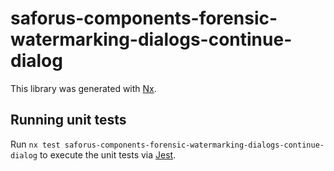 # saforus-components-forensic-watermarking-dialogs-continue-dialog

This library was generated with [Nx](https://nx.dev).

## Running unit tests

Run `nx test saforus-components-forensic-watermarking-dialogs-continue-dialog` to execute the unit tests via [Jest](https://jestjs.io).
